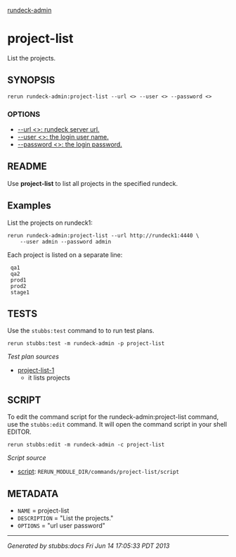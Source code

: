 [rundeck-admin](../../index.html)
# project-list 

List the projects.

## SYNOPSIS

    rerun rundeck-admin:project-list --url <> --user <> --password <>

### OPTIONS

* [    --url <>: rundeck server url.](../../options/url/index.html)
* [    --user <>: the login user name.](../../options/user/index.html)
* [    --password <>: the login password.](../../options/password/index.html)

## README

Use **project-list** to list all projects in the specified rundeck.

Examples
--------

List the projects on rundeck1:

    rerun rundeck-admin:project-list --url http://rundeck1:4440 \
        --user admin --password admin 

Each project is listed on a separate line:

     qa1
     qa2
     prod1
     prod2
     stage1

## TESTS

Use the `stubbs:test` command to to run test plans.

    rerun stubbs:test -m rundeck-admin -p project-list

*Test plan sources*

* [project-list-1](../../tests/project-list-1.html)
  * it lists projects

## SCRIPT

To edit the command script for the rundeck-admin:project-list command, 
use the `stubbs:edit`
command. It will open the command script in your shell EDITOR.

    rerun stubbs:edit -m rundeck-admin -c project-list

*Script source*

* [script](script.html): `RERUN_MODULE_DIR/commands/project-list/script`

## METADATA

* `NAME` = project-list
* `DESCRIPTION` = "List the projects."
* `OPTIONS` = "url user password"

----

*Generated by stubbs:docs Fri Jun 14 17:05:33 PDT 2013*

